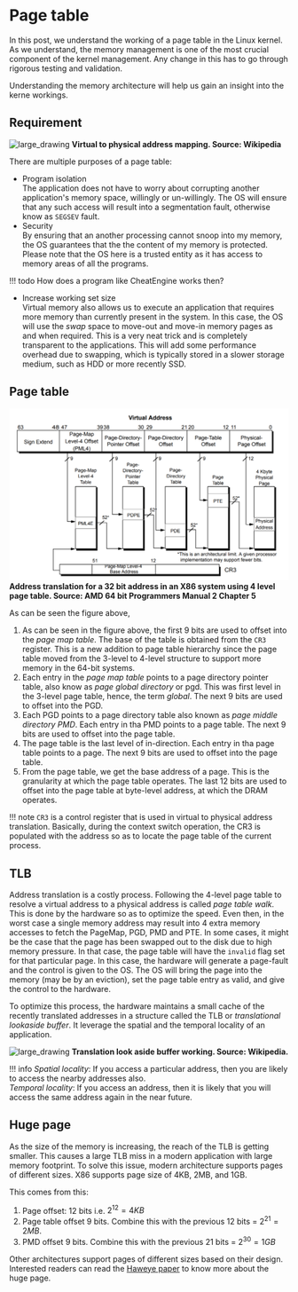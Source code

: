 # Page table

In this post, we understand the working of a page table in the Linux kernel. As we understand, the memory management is one of the most crucial component of the kernel management. Any change in this has to go through rigorous testing and validation.

Understanding the memory architecture will help us gain an insight into the kerne workings.


## Requirement

![large_drawing](https://upload.wikimedia.org/wikipedia/commons/thumb/3/32/Virtual_address_space_and_physical_address_space_relationship.svg/880px-Virtual_address_space_and_physical_address_space_relationship.svg.png  )
**Virtual to physical address mapping. Source: Wikipedia**

There are multiple purposes of a page table:  

* Program isolation   
	The application does not have to worry about corrupting another application's memory space, willingly or un-willingly. The OS will ensure that any such access will result into a segmentation fault, otherwise know as `SEGSEV` fault.
* Security  
	By ensuring that an another processing cannot snoop into my memory, the OS guarantees that the the content of my memory is protected. Please note that the OS here is a trusted entity as it has access to memory areas of all the programs. 

!!! todo
		How does a program like CheatEngine works then?

* Increase working set size  
	Virtual memory also allows us to execute an application that requires more memory than currently present in the system. In this case, the OS will use the *swap* space to move-out and move-in memory pages as and when required. This is a very neat trick and is completely transparent to the applications. This will add some performance overhead due to swapping, which is typically stored in a slower storage medium, such as HDD or more recently SSD.

## Page table

![image](/images/4-level-page-table.png)
**Address translation for a 32 bit address in an X86 system using 4 level page table. Source: AMD 64 bit Programmers Manual 2 Chapter 5**

As can be seen the figure above, 

1. As can be seen in the figure above, the first 9 bits are used to offset into the *page map table*. The base of the table is obtained from the `CR3` register. This is a new addition to page table hierarchy since the page table moved from the 3-level to 4-level structure to support more memory in the 64-bit systems.
2. Each entry in the *page map table* points to a page directory pointer table, also know as *page global directory* or pgd. This was first level in the 3-level page table, hence, the term *global*. The next 9 bits are used to offset into the PGD.
3. Each PGD points to a page directory table also known as *page middle directory PMD*. Each entry in tha PMD points to a page table. The next 9 bits are used to offset into the page table.
4. The page table is the last level of in-direction. Each entry in tha page table points to a page. The next 9 bits are used to offset into the page table.
5. From the page table, we get the base address of a page. This is the granularity at which the page table operates. The last 12 bits are used to offset into the page table at byte-level address, at which the DRAM operates.

!!! note
	`CR3` is a control register that is used in virtual to physical address translation. Basically, during the context switch operation, the CR3 is populated with the address so as to locate the page table of the current process.

## TLB

Address translation is a costly process. Following the 4-level page table to resolve a virtual address to a physical address is called *page table walk*. This is done by the hardware so as to optimize the speed. Even then, in the worst case a single memory address may result into 4 extra memory accesses to fetch the PageMap, PGD, PMD and PTE. 
In some cases, it might be the case that the page has been swapped out to the disk due to high memory pressure. In that case, the page table will have the `invalid` flag set for that particular page. In this case, the hardware will generate a page-fault and the control is given to the OS. The OS will bring the page into the memory (may be by an eviction), set the page table entry as valid, and give the control to the hardware. 

To optimize this process, the hardware maintains a small cache of the recently translated addresses in a structure called the TLB or *translational lookaside buffer*. It leverage the spatial and the temporal locality of an application.

![large_drawing](https://upload.wikimedia.org/wikipedia/commons/thumb/b/be/Page_table_actions.svg/880px-Page_table_actions.svg.png)
**Translation look aside buffer working. Source: Wikipedia.**

!!! info
	*Spatial locality*: If you access a particular address, then you are likely to access the nearby addresses also.  
	*Temporal locality*: If you access an address, then it is likely that you will access the same address again in the near future.

## Huge page

As the size of the memory is increasing, the reach of the TLB is getting smaller. This causes a large TLB miss in a modern application with large memory footprint. To solve this issue, modern architecture supports pages of different sizes. X86 supports page size of 4KB, 2MB, and 1GB.

This comes from this:

1. Page offset: 12 bits i.e. $2^{12} = 4KB$
2. Page table offset 9 bits. Combine this with the previous 12 bits = $2^{21} = 2MB$.
3. PMD offset 9 bits. Combine this with the previous 21 bits = $2^{30} = 1GB$ 

Other architectures support pages of different sizes based on their design. Interested readers can read the [Haweye paper][hawkeye] to know more about the huge page.

[hawkeye]: https://www.cse.iitd.ernet.in/~sbansal/pubs/hawkeye.pdf